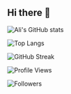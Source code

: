 ## Hi there 👋

<!--
**ali-ben-hammad/ali-ben-hammad** is a ✨ _special_ ✨ repository because its `README.md` (this file) appears on your GitHub profile.

Here are some ideas to get you started:

- 🔭 I’m currently working on ...
- 🌱 I’m currently learning ...
- 👯 I’m looking to collaborate on ...
- 🤔 I’m looking for help with ...
- 💬 Ask me about ...
- 📫 How to reach me: ...
- 😄 Pronouns: ...
- ⚡ Fun fact: ...
-->
![Ali's GitHub stats](https://github-readme-stats-drab-gamma.vercel.app/api?username=ali-ben-hammad&show_icons=true&theme=radical)



![Top Langs](https://github-readme-stats-drab-gamma.vercel.app/api/top-langs/?username=ali-ben-hammad&layout=compact&show_icons=true&theme=radical)

![GitHub Streak](https://streak-stats.demolab.com?user=ali-ben-hammad&theme=radical&hide_border=false)

![Profile Views](https://komarev.com/ghpvc/?username=ali-ben-hammad&color=blue)

![Followers](https://img.shields.io/github/followers/ali-ben-hammad?label=Follow&style=social)
